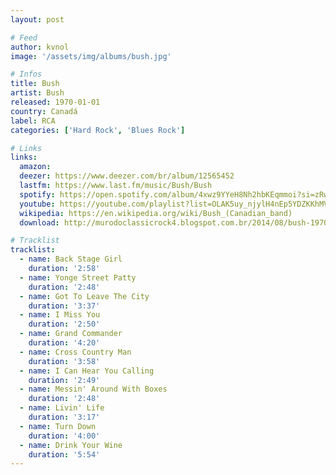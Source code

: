```yaml
---
layout: post

# Feed
author: kvnol
image: '/assets/img/albums/bush.jpg'

# Infos
title: Bush
artist: Bush
released: 1970-01-01
country: Canadá
label: RCA
categories: ['Hard Rock', 'Blues Rock']

# Links
links:
  amazon:
  deezer: https://www.deezer.com/br/album/12565452
  lastfm: https://www.last.fm/music/Bush/Bush
  spotify: https://open.spotify.com/album/4xwz9YYeH8Nh2hbKEqmmoi?si=zRw_AoAcT-SiY1niIsP7sQ
  youtube: https://youtube.com/playlist?list=OLAK5uy_njylH4nEp5YDZKKhMV8g1kEctKJZxSNQg
  wikipedia: https://en.wikipedia.org/wiki/Bush_(Canadian_band)
  download: http://murodoclassicrock4.blogspot.com.br/2014/08/bush-1970.html

# Tracklist
tracklist:
  - name: Back Stage Girl
    duration: '2:58'
  - name: Yonge Street Patty
    duration: '2:48'
  - name: Got To Leave The City
    duration: '3:37'
  - name: I Miss You
    duration: '2:50'
  - name: Grand Commander
    duration: '4:20'
  - name: Cross Country Man
    duration: '3:58'
  - name: I Can Hear You Calling
    duration: '2:49'
  - name: Messin' Around With Boxes
    duration: '2:48'
  - name: Livin' Life
    duration: '3:17'
  - name: Turn Down
    duration: '4:00'
  - name: Drink Your Wine
    duration: '5:54'
---
```

